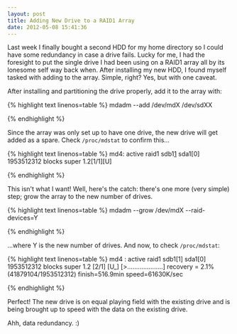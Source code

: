 ```yaml
---
layout: post
title: Adding New Drive to a RAID1 Array
date: 2012-05-08 15:41:36
---
```


Last week I finally bought a second HDD for my home directory so I could have some redundancy in case a drive fails. Lucky for me, I had the foresight to put the single drive I had been using on a RAID1 array all by its lonesome self way back when. After installing my new HDD, I found myself tasked with adding to the array. Simple, right? Yes, but with one caveat.

After installing and partitioning the drive properly, add it to the array with:

{% highlight text linenos=table %}
mdadm --add /dev/mdX /dev/sdXX

{% endhighlight %}

Since the array was only set up to have one drive, the new drive will get added as a spare. Check <code>/proc/mdstat</code> to confirm this...

{% highlight text linenos=table %}
md4: active raid1 sdb1[1](S) sda1[0]
   1953512312 blocks super 1.2[1/1][U]

{% endhighlight %}

This isn't what I want! Well, here's the catch: there's one more (very simple) step; grow the array to the new number of drives.

{% highlight text linenos=table %}
mdadm --grow /dev/mdX --raid-devices=Y

{% endhighlight %}

...where Y is the new number of drives. And now, to check <code>/proc/mdstat</code>:


{% highlight text linenos=table %}
md4 : active raid1 sdb1[1] sda1[0]
      1953512312 blocks super 1.2 [2/1] [U_]
      [>....................]  recovery =  2.1% (41879104/1953512312) finish=516.9min speed=61630K/sec

{% endhighlight %}

Perfect! The new drive is on equal playing field with the existing drive and is being brought up to speed with the data on the existing drive.

Ahh, data redundancy. :)

